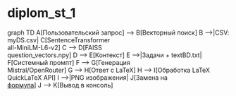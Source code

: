 # diplom_st_1
graph TD
    A[Пользовательский запрос] --> B[Векторный поиск]
    B -->|CSV: myDS.csv| C[SentenceTransformer<br>all-MiniLM-L6-v2]
    C --> D[FAISS<br>question_vectors.npy]
    D --> E[Контекст]
    E -->|Задачи + textBD.txt| F[Системный промпт]
    F --> G[Генерация<br>Mistral/OpenRouter]
    G --> H[Ответ с LaTeX]
    H --> I[Обработка LaTeX<br>QuickLaTeX API]
    I -->|PNG изображения| J[Замена на<br>[формула](latex_images/...)]
    J --> K[Вывод в консоль]
